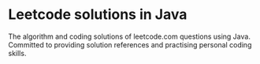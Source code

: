 # Leetcode solutions in Java

The algorithm and coding solutions of leetcode.com questions using Java. Committed to providing solution references and practising personal coding skills.
